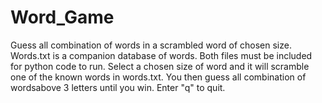 # Word_Game
Guess all combination of words in a scrambled word of chosen size. Words.txt is a companion database of words. Both files must be included for python code to run. Select a chosen size of word and it will scramble one of the known words in words.txt. You then guess all combination of wordsabove 3 letters until you win. Enter "q" to quit. 
